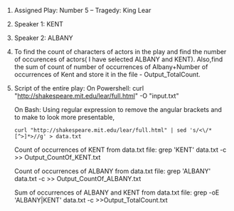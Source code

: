 1)	Assigned Play: Number 5 – Tragedy: King Lear
2)	Speaker 1: KENT
3)	Speaker 2: ALBANY
4)	To find the count of characters of actors in the play and find the number of occurences of actors( I have selected ALBANY and KENT). Also,find the sum of count of   	         number of occurrences of Albany+Number of occurrences of Kent and store it in the file - Output_TotalCount.
5)	Script of the entire play:
	On Powershell: curl "http://shakespeare.mit.edu/lear/full.html" -O "input.txt"

	On Bash: Using regular expression to remove the angular brackets and to make to look more presentable,

		curl "http://shakespeare.mit.edu/lear/full.html" | sed 's/<\/*[^>]*>//g' > data.txt

	Count of occurrences of KENT from data.txt file:
		grep 'KENT' data.txt -c >> Output_CountOf_KENT.txt

	Count of occurrences of ALBANY from data.txt file:
		grep 'ALBANY' data.txt -c >> Output_CountOf_ALBANY.txt

	Sum of occurrences of ALBANY and KENT from data.txt file:
		grep -oE 'ALBANY|KENT' data.txt -c >>Output_TotalCount.txt
